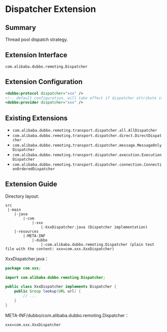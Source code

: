 # Dispatcher Extension

## Summary

Thread pool dispatch strategy.

## Extension Interface

`com.alibaba.dubbo.remoting.Dispatcher`

## Extension Configuration

```xml
<dubbo:protocol dispatcher="xxx" />
<!-- default configuration, will take effect if dispatcher attribute is not set in <dubbo:protocol> -->
<dubbo:provider dispatcher="xxx" />
```

## Existing Extensions

* `com.alibaba.dubbo.remoting.transport.dispatcher.all.AllDispatcher`
* `com.alibaba.dubbo.remoting.transport.dispatcher.direct.DirectDispatcher`
* `com.alibaba.dubbo.remoting.transport.dispatcher.message.MessageOnlyDispatcher`
* `com.alibaba.dubbo.remoting.transport.dispatcher.execution.ExecutionDispatcher`
* `com.alibaba.dubbo.remoting.transport.dispatcher.connection.ConnectionOrderedDispatcher`

## Extension Guide

Directory layout:

```
src
 |-main
    |-java
        |-com
            |-xxx
                |-XxxDispatcher.java (Dispatcher implementation)
    |-resources
        |-META-INF
            |-dubbo
                |-com.alibaba.dubbo.remoting.Dispatcher (plain text file with the content: xxx=com.xxx.XxxDispatcher)
```

XxxDispatcher.java：

```java
package com.xxx;
 
import com.alibaba.dubbo.remoting.Dispatcher;
 
public class XxxDispatcher implements Dispatcher {
    public Group lookup(URL url) {
        // ...
    }
}
```

META-INF/dubbo/com.alibaba.dubbo.remoting.Dispatcher：

```properties
xxx=com.xxx.XxxDispatcher
```
